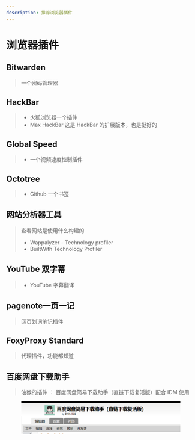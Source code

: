 ```yaml
---
description: 推荐浏览器插件
---
```


# 浏览器插件

## Bitwarden

> 一个密码管理器

## HackBar

> * 火狐浏览器一个插件
> * Max HackBar 这是 HackBar 的扩展版本，也是挺好的

## Global Speed

> * 一个视频速度控制插件

## Octotree

> * Github 一个书签

## 网站分析器工具

> 查看网站是使用什么构建的
>
> * Wappalyzer - Technology profiler
> *   BuiltWith Technology Profiler
>
>

## YouTube 双字幕

> * YouTube 字幕翻译

## pagenote一页一记

> 网页划词笔记插件

## FoxyProxy Standard

> 代理插件，功能都知道

## 百度网盘下载助手

> 油猴的插件  ：  百度网盘简易下载助手（直链下载复活版）配合 IDM 使用

<figure><img src="../../.gitbook/assets/image (1) (1) (1).png" alt=""><figcaption></figcaption></figure>
